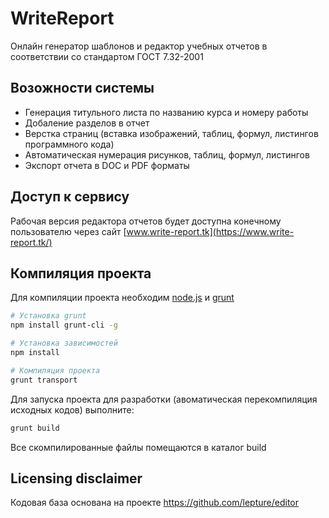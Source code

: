 # WriteReport
Онлайн генератор шаблонов и редактор учебных отчетов в соответствии со стандартом ГОСТ 7.32-2001

## Возожности системы ##
* Генерация титульного листа по названию курса и номеру работы
* Добаление разделов в отчет
* Верстка страниц (вставка изображений, таблиц, формул, листингов программного кода)
* Автоматическая нумерация рисунков, таблиц, формул, листингов
* Экспорт отчета в DOC и PDF форматы

## Доступ к сервису ##
Рабочая версия редактора отчетов будет доступна конечному пользователю через сайт [www.write-report.tk](https://www.write-report.tk/)

## Компиляция проекта ##

Для компиляции проекта необходим [node.js](https://www.npmjs.com/) и
[grunt](http://gruntjs.com)

```bash
# Установка grunt
npm install grunt-cli -g

# Установка зависимостей
npm install

# Компиляция проекта
grunt transport
```

Для запуска проекта для разработки (авоматическая перекомпиляция
исходных кодов) выполните:

```bash
grunt build
```

Все скомпилированные файлы помещаются в каталог build

## Licensing disclaimer ##

Кодовая база основана на проекте https://github.com/lepture/editor
